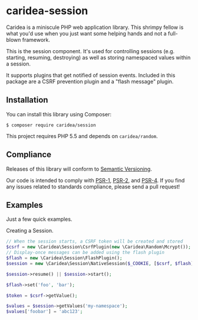 # caridea-session
Caridea is a miniscule PHP web application library. This shrimpy fellow is what you'd use when you just want some helping hands and not a full-blown framework.

This is the session component. It's used for controlling sessions (e.g. starting, resuming, destroying) as well as storing namespaced values within a session.

It supports plugins that get notified of session events. Included in this package are a CSRF prevention plugin and a "flash message" plugin.

## Installation

You can install this library using Composer:

```console
$ composer require caridea/session
```

This project requires PHP 5.5 and depends on `caridea/random`.

## Compliance

Releases of this library will conform to [Semantic Versioning](http://semver.org).

Our code is intended to comply with [PSR-1](http://www.php-fig.org/psr/psr-1/), [PSR-2](http://www.php-fig.org/psr/psr-2/), and [PSR-4](http://www.php-fig.org/psr/psr-4/). If you find any issues related to standards compliance, please send a pull request!

## Examples

Just a few quick examples.

Creating a Session.

```php
// When the session starts, a CSRF token will be created and stored
$csrf = new \Caridea\Session\CsrfPlugin(new \Caridea\Random\Mcrypt());
// Display-once messages can be added using the flash plugin
$flash = new \Caridea\Session\FlashPlugin();
$session = new \Caridea\Session\NativeSession($_COOKIE, [$csrf, $flash]);

$session->resume() || $session->start();

$flash->set('foo', 'bar');

$token = $csrf->getValue();

$values = $session->getValues('my-namespace');
$values['foobar'] = 'abc123';
```